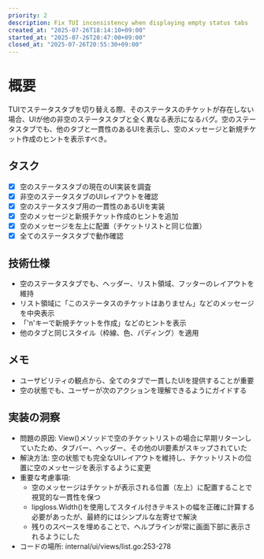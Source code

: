 ```yaml
---
priority: 2
description: Fix TUI inconsistency when displaying empty status tabs
created_at: "2025-07-26T18:14:10+09:00"
started_at: "2025-07-26T20:47:00+09:00"
closed_at: "2025-07-26T20:55:30+09:00"
---
```


# 概要

TUIでステータスタブを切り替える際、そのステータスのチケットが存在しない場合、UIが他の非空のステータスタブと全く異なる表示になるバグ。空のステータスタブでも、他のタブと一貫性のあるUIを表示し、空のメッセージと新規チケット作成のヒントを表示すべき。

## タスク
- [x] 空のステータスタブの現在のUI実装を調査
- [x] 非空のステータスタブのUIレイアウトを確認
- [x] 空のステータスタブ用の一貫性のあるUIを実装
- [x] 空のメッセージと新規チケット作成のヒントを追加
- [x] 空のメッセージを左上に配置（チケットリストと同じ位置）
- [x] 全てのステータスタブで動作確認

## 技術仕様

- 空のステータスタブでも、ヘッダー、リスト領域、フッターのレイアウトを維持
- リスト領域に「このステータスのチケットはありません」などのメッセージを中央表示
- 「'n'キーで新規チケットを作成」などのヒントを表示
- 他のタブと同じスタイル（枠線、色、パディング）を適用

## メモ

- ユーザビリティの観点から、全てのタブで一貫したUIを提供することが重要
- 空の状態でも、ユーザーが次のアクションを理解できるようにガイドする

## 実装の洞察

- 問題の原因: View()メソッドで空のチケットリストの場合に早期リターンしていたため、タブバー、ヘッダー、その他のUI要素がスキップされていた
- 解決方法: 空の状態でも完全なUIレイアウトを維持し、チケットリストの位置に空のメッセージを表示するように変更
- 重要な考慮事項:
  - 空のメッセージはチケットが表示される位置（左上）に配置することで視覚的な一貫性を保つ
  - lipgloss.Width()を使用してスタイル付きテキストの幅を正確に計算する必要があったが、最終的にはシンプルな左寄せで解決
  - 残りのスペースを埋めることで、ヘルプラインが常に画面下部に表示されるようにした
- コードの場所: internal/ui/views/list.go:253-278
